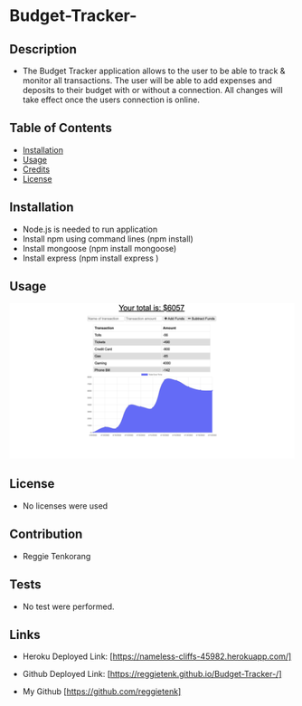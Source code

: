 # Budget-Tracker-


## Description  

- The Budget Tracker application allows to the user to be able to track & monitor all transactions. The user will be able to add expenses and deposits to their budget with or without a connection. All changes will take effect once the users connection is online.



## Table of Contents 


* [Installation](#installation)
* [Usage](#usage)
* [Credits](#credits)
* [License](#license)


## Installation


- Node.js is needed to run application
- Install npm using command lines (npm install)
- Install mongoose (npm install mongoose)
- Install express (npm install express )







## Usage 


![screenshot](public/assets/images/Budget.png)





## License

- No licenses were used





## Contribution
- Reggie Tenkorang




## Tests

- No test were performed. 

## Links

- Heroku Deployed Link: [https://nameless-cliffs-45982.herokuapp.com/]

- Github Deployed Link: [https://reggietenk.github.io/Budget-Tracker-/]


- My Github [https://github.com/reggietenk]
